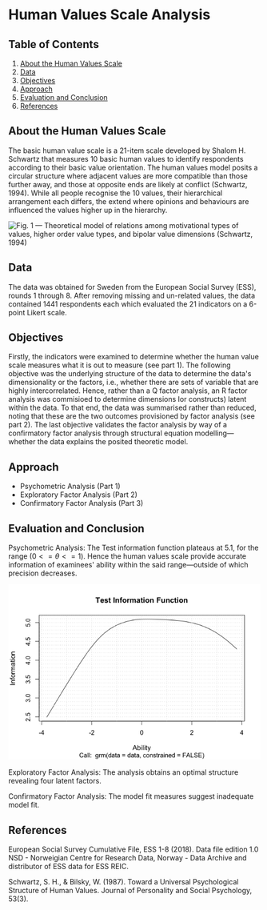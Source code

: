 # Human Values Scale Analysis

## Table of Contents

1.  [About the Human Values Scale](#about-the-human-values-scale)
2.  [Data](#data)
3.  [Objectives](#objectives)
4.  [Approach](#approach)
5.  [Evaluation and Conclusion](#evaluation-and-conclusion)
6.  [References](#references)

## About the Human Values Scale

The basic human value scale is a 21-item scale developed by Shalom H. Schwartz that measures 10 basic human values to identify respondents according to their basic value orientation. The human values model posits a circular structure where adjacent values are more compatible than those further away, and those at opposite ends are likely at conflict (Schwartz, 1994). While all people recognise the 10 values, their hierarchical arrangement each differs, the extend where opinions and behaviours are influenced the values higher up in the hierarchy.

<img src="https://ai2-s2-public.s3.amazonaws.com/figures/2017-08-08/1ef641811162f71ec2a123f95c4941d79adfa83e/9-Figure1-1.png" alt="Fig. 1 — Theoretical model of relations among motivational types of values, higher order value types, and bipolar value dimensions (Schwartz, 1994)" width="563"/>

## Data

The data was obtained for Sweden from the European Social Survey (ESS), rounds 1 through 8. After removing missing and un-related values, the data contained 1441 respondents each which evaluated the 21 indicators on a 6-point Likert scale.

## Objectives

Firstly, the indicators were examined to determine whether the human value scale measures what it is out to measure (see part 1). The following objective was the underlying structure of the data to determine the data's dimensionality or the factors, i.e., whether there are sets of variable that are highly intercorrelated. Hence, rather than a Q factor analysis, an R factor analysis was commisioed to determine dimensions Ior constructs) latent within the data. To that end, the data was summarised rather than reduced, noting that these are the two outcomes provisioned by factor analysis (see part 2). The last objective validates the factor analysis by way of a confirmatory factor analysis through structural equation modelling—whether the data explains the posited theoretic model.

## Approach

-   Psychometric Analysis (Part 1)
-   Exploratory Factor Analysis (Part 2)
-   Confirmatory Factor Analysis (Part 3)

## Evaluation and Conclusion

Psychometric Analysis: The Test information function plateaus at 5.1, for the range $(0<= \theta<=1)$. Hence the human values scale provide accurate information of examinees' ability within the said range—outside of which precision decreases.


<img src="https://github.com/dewaalaw/dsprojects/blob/c018022949591f72742f6bbdc859138074dc7bac/human-values-scale/images/TIF.png" alt="Test Information Function for the Human Values Scale" width="643"/>

Exploratory Factor Analysis: The analysis obtains an optimal structure revealing four latent factors.

Confirmatory Factor Analysis: The model fit measures suggest inadequate model fit.

## References

European Social Survey Cumulative File, ESS 1-8 (2018). Data file edition 1.0 NSD - Norweigian Centre for Research Data, Norway - Data Archive and distributor of ESS data for ESS REIC.

Schwartz, S. H., & Bilsky, W. (1987). Toward a Universal Psychological Structure of Human Values. Journal of Personality and Social Psychology, 53(3).
